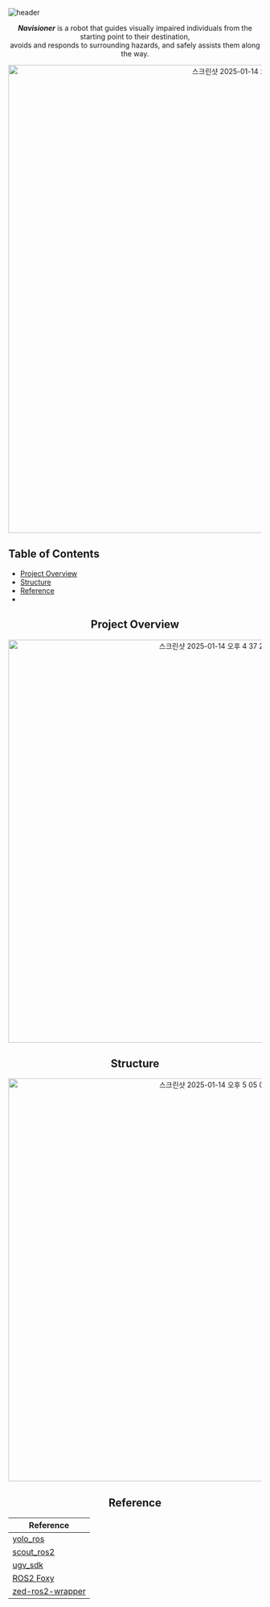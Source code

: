 ![header](https://capsule-render.vercel.app/api?type=transparent&color=FFA73F&height=100&section=header&text=NAVISIONER&fontSize=90&fontColor=FFA73F)
<div align="center">
  
_**Navisioner**_ is a robot that guides visually impaired individuals from the starting point to their destination, </br> avoids and responds to surrounding hazards, and safely assists them along the way.

<img width="929" alt="스크린샷 2025-01-14 오후 3 16 24" src="https://github.com/user-attachments/assets/fdb7c241-6f73-49df-82d4-da9c28eb2b2d" />
</div>

## Table of Contents
- [Project Overview](#project-overview)
- [Structure](#structure)
- [Reference](#reference)
- 


<div align="center">





## Project Overview


<img width="800" alt="스크린샷 2025-01-14 오후 4 37 25" src="https://github.com/user-attachments/assets/2184c88e-d2e2-42b2-917a-2691f427053f" />

## Structure
<img width="800" alt="스크린샷 2025-01-14 오후 5 05 07" src="https://github.com/user-attachments/assets/a7800bb1-aad4-4831-b00b-db2732ffd110" />



## Reference
| Reference | 
|----|
| [yolo_ros](https://github.com/mgonzs13/yolo_ros) | 
| [scout_ros2](https://github.com/agilexrobotics/scout_ros2) | 
| [ugv_sdk](https://github.com/westonrobot/ugv_sdk) |
| [ROS2 Foxy](https://docs.ros.org/en/foxy/Installation.html) | 
| [zed-ros2-wrapper](https://github.com/stereolabs/zed-ros2-wrapper) |

</div>
